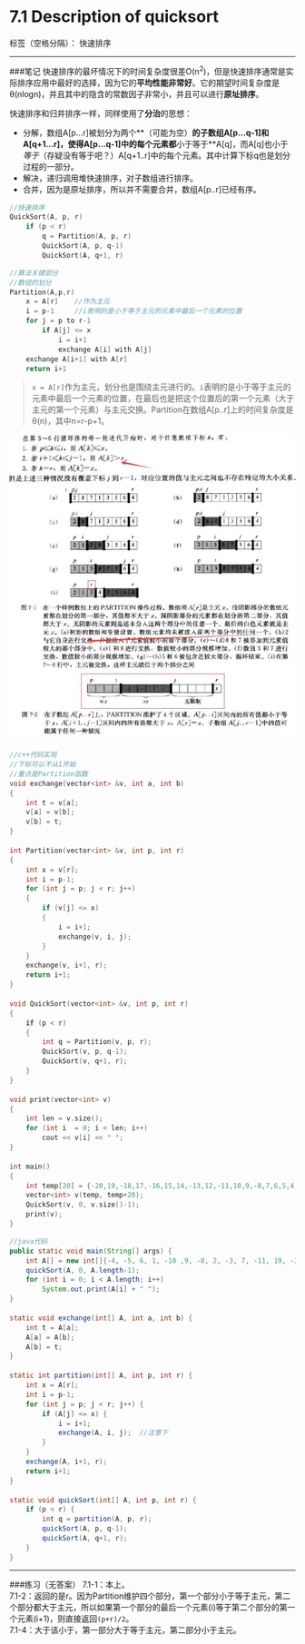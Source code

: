 # 7.1 Description of quicksort

标签（空格分隔）： 快速排序

---
###笔记
快速排序的最坏情况下的时间复杂度很差O(n<sup>2</sup>)，但是快速排序通常是实际排序应用中最好的选择，因为它的**平均性能非常好**。它的期望时间复杂度是θ(nlogn)，并且其中的隐含的常数因子非常小，并且可以进行**原址排序**。

快速排序和归并排序一样，同样使用了**分治**的思想：  
 * 分解，数组A[p...r]被划分为两个**（可能为空）**的子数组A[p...q-1]和A[q+1...r]，使得A[p...q-1]中的每个元素都**小于等于**A[q]，而A[q]也小于*等于*（存疑没有等于吧？）A[q+1..r]中的每个元素。其中计算下标q也是划分过程的一部分。
 * 解决，递归调用堆快速排序，对子数组进行排序。
 * 合并，因为是原址排序，所以并不需要合并，数组A[p..r]已经有序。

```c++
//快速排序
QuickSort(A, p, r)
    if (p < r)
        q = Partition(A, p, r)
        QuickSort(A, p, q-1)
        QuickSort(A, q+1, r)
```
```c++
//算法关键部分
//数组的划分
Partition(A,p,r)
    x = A[r]    //作为主元
    i = p-1     //i表明的是小于等于主元的元素中最后一个元素的位置
    for j = p to r-1
        if A[j] <= x
            i = i+1
            exchange A[i] with A[j]
    exchange A[i+1] with A[r]
    return i+1    
```

 > `x = A[r]`作为主元，划分也是围绕主元进行的。`i`表明的是小于等于主元的元素中最后一个元素的位置，在最后也是把这个位置后的第一个元素（大于主元的第一个元素）与主元交换。Partition在数组A[p..r]上的时间复杂度是θ(n)，其中n=r-p+1。

![此处输入图片的描述](../pictures/7.1-1.jpg)

```c++
//c++代码实现
//下标可以不从1开始
//重点是Partition函数
void exchange(vector<int> &v, int a, int b)
{
    int t = v[a];
    v[a] = v[b];
    v[b] = t;
}

int Partition(vector<int> &v, int p, int r)
{
    int x = v[r];
    int i = p-1;
    for (int j = p; j < r; j++)
    {
        if (v[j] <= x)
        {
            i = i+1;
            exchange(v, i, j);
        }
    }
    exchange(v, i+1, r);
    return i+1;
}

void QuickSort(vector<int> &v, int p, int r)
{
    if (p < r)
    {
        int q = Partition(v, p, r);
        QuickSort(v, p, q-1);
        QuickSort(v, q+1, r);
    }
}

void print(vector<int> v)
{
    int len = v.size();
    for (int i  = 0; i < len; i++)
        cout << v[i] << " ";
}

int main()
{
    int temp[20] = {-20,19,-18,17,-16,15,14,-13,12,-11,10,9,-8,7,6,5,4,3,-2,1};
    vector<int> v(temp, temp+20);
    QuickSort(v, 0, v.size()-1);
    print(v);
}
```
```java
//java代码
public static void main(String[] args) {
	int A[] = new int[]{-4, -5, 6, 1, -10 ,9, -8, 2, -3, 7, -11, 19, -20, 18, -17, 16, -15, 14, 13, -12};
	quickSort(A, 0, A.length-1);
	for (int i = 0; i < A.length; i++)
		System.out.print(A[i] + " ");
}

static void exchange(int[] A, int a, int b) {
	int t = A[a];
	A[a] = A[b];
	A[b] = t;
}

static int partition(int[] A, int p, int r) {
	int x = A[r];
	int i = p-1;
	for (int j = p; j < r; j++) {
		if (A[j] <= x) {
			i = i+1;
			exchange(A, i, j);  //注意下
		}
	}
	exchange(A, i+1, r);
	return i+1;
}

static void quickSort(int[] A, int p, int r) {
	if (p < r) {
		int q = partition(A, p, r);
		quickSort(A, p, q-1);
		quickSort(A, q+1, r);
	}
}
```
---
###练习（无答案）
7.1-1：本上。  
7.1-2：返回的是r。因为Partition维护四个部分，第一个部分小于等于主元，第二个部分都大于主元，所以如果第一个部分的最后一个元素(i)等于第二个部分的第一个元素(i+1)，则直接返回`(p+r)/2`。  
7.1-4：大于该小于，第一部分大于等于主元，第二部分小于主元。



[1]: https://github.com/wj1066/pictures/blob/master/CLRS/7.1-1.jpg